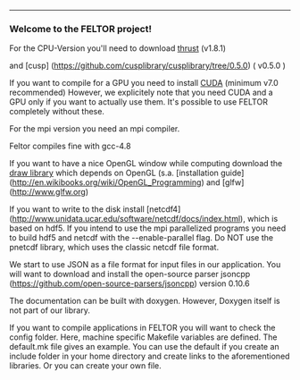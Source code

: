 <hr>
<h3> Welcome to the FELTOR project!</h3>

For the CPU-Version you'll need to download [thrust]( https://github.com/thrust/thrust/tree/1.8.1) (v1.8.1)

and [cusp] (https://github.com/cusplibrary/cusplibrary/tree/0.5.0)
( v0.5.0 )

If you want to compile for a GPU you need to install [CUDA](https://developer.nvidia.com/cuda-zone) (minimum v7.0 recommended)
However, we explicitely note that you need CUDA and a GPU only if you 
want to actually use them. It's possible to use FELTOR completely without these.

For the mpi version you need an mpi compiler. 

Feltor compiles fine with gcc-4.8

If you want to have a nice OpenGL window while computing download the [draw library]( https://github.com/mwiesenberger/draw)
which depends on OpenGL (s.a. [installation guide] (http://en.wikibooks.org/wiki/OpenGL_Programming) and [glfw] (http://www.glfw.org) 

If you want to write to the disk install [netcdf4] (http://www.unidata.ucar.edu/software/netcdf/docs/index.html), which is based on hdf5.
If you intend to use the mpi parallelized programs you need to build
hdf5 and netcdf with the --enable-parallel flag. Do NOT use the pnetcdf library, which
uses the classic netcdf file format. 

We start to use JSON as a file format for input files in our application.
You will want to download and install the open-source parser jsoncpp (https://github.com/open-source-parsers/jsoncpp) version 0.10.6

The documentation can be built with doxygen. However, Doxygen itself is not part 
of our library. 


If you want to compile applications in FELTOR you will want to check the 
config folder. Here, machine specific Makefile variables are defined. 
The default.mk file gives an example. You can use the default 
if you create an include folder in your home directory and create 
links to the aforementioned libraries. Or you can 
create your own file. 
